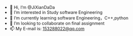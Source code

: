 - 👋 Hi, I’m @JiXianDaDa
- 👀 I’m interested in Study software Engineering
- 🌱 I’m currently learning software Engineering，C++,python
- 💞️ I’m looking to collaborate on final assignment
- 📫 My E-mail is: 153288022@qq.com

